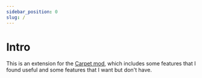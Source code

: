 ```yaml
---
sidebar_position: 0
slug: /
---
```


# Intro

This is an extension for the [Carpet mod](https://github.com/gnembon/fabric-carpet), which includes some features that I found useful and some features that I want but don't have.